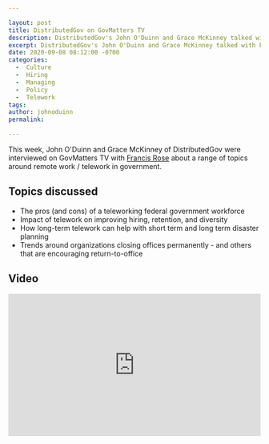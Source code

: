 ```yaml
---

layout: post
title: DistributedGov on GovMatters TV
description: DistributedGov's John O'Duinn and Grace McKinney talked with Francis Rose on GovMattersTV about the pros and cons of long term government telework in light of COVID-19 and potential benefits to the public sector workforce.
excerpt: DistributedGov's John O'Duinn and Grace McKinney talked with Francis Rose on GovMattersTV about the pros and cons of long term telework in government.
date: 2020-09-08 08:12:00 -0700
categories:
  -  Culture
  -  Hiring
  -  Managing
  -  Policy
  -  Telework
tags: 
author: johnoduinn
permalink: 

---
```


This week, John O'Duinn and Grace McKinney of DistributedGov were interviewed on GovMatters TV with [Francis Rose](https://www.linkedin.com/in/frosedc/) about a range of topics around remote work / telework in government.

## Topics discussed

* The pros (and cons) of a teleworking federal government workforce
* Impact of telework on improving hiring, retention, and diversity
* How long-term telework can help with short term and long term disaster planning
* Trends around organizations closing offices permanently - and others that are encouraging return-to-office

## Video

<iframe src="https://www.youtube.com/embed/N9jRc6zGwtA" allowfullscreen="" title="Embedded post" width="504" height="284" frameborder="0"></iframe>
